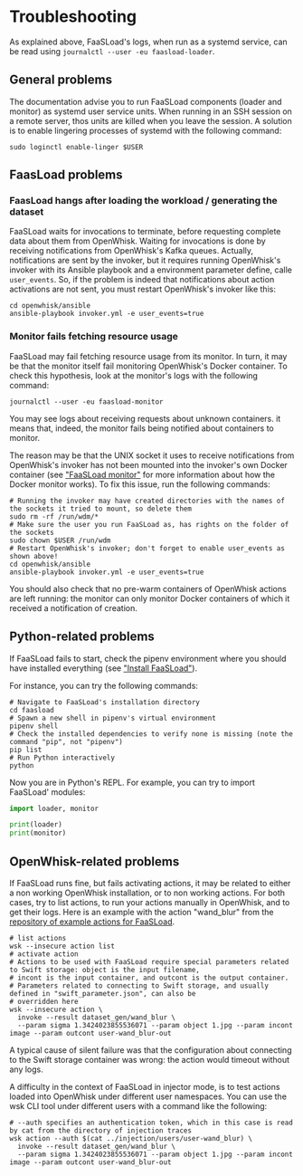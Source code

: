 # Troubleshooting

As explained above, FaaSLoad's logs, when run as a systemd service, can be read using `journalctl --user -eu faasload-loader`.

## General problems

The documentation advise you to run FaaSLoad components (loader and monitor) as systemd user service units.
When running in an SSH session on a remote server, thos units are killed when you leave the session.
A solution is to enable lingering processes of systemd with the following command:

```shell
sudo loginctl enable-linger $USER
```

## FaasLoad problems

### FaasLoad hangs after loading the workload / generating the dataset

FaaSLoad waits for invocations to terminate, before requesting complete data about them from OpenWhisk.
Waiting for invocations is done by receiving notifications from OpenWhisk's Kafka queues.
Actually, notifications are sent by the invoker, but it requires running OpenWhisk's invoker with its Ansible playbook and a environment parameter define, calle `user_events`.
So, if the problem is indeed that notifications about action activations are not sent, you must restart OpenWhisk's invoker like this:

```shell
cd openwhisk/ansible
ansible-playbook invoker.yml -e user_events=true
```

### Monitor fails fetching resource usage

FaaSLoad may fail fetching resource usage from its monitor.
In turn, it may be that the monitor itself fail monitoring OpenWhisk's Docker container.
To check this hypothesis, look at the monitor's logs with the following command:

```shell
journalctl --user -eu faasload-monitor
```

You may see logs about receiving requests about unknown containers.
it means that, indeed, the monitor fails being notified about containers to monitor.

The reason may be that the UNIX socket it uses to receive notifications from OpenWhisk's invoker has not been mounted into the invoker's own Docker container (see ["FaaSLoad monitor"](monitor.md) for more information about how the Docker monitor works).
To fix this issue, run the following commands:

```shell
# Running the invoker may have created directories with the names of the sockets it tried to mount, so delete them
sudo rm -rf /run/wdm/*
# Make sure the user you run FaaSLoad as, has rights on the folder of the sockets
sudo chown $USER /run/wdm
# Restart OpenWhisk's invoker; don't forget to enable user_events as shown above!
cd openwhisk/ansible
ansible-playbook invoker.yml -e user_events=true
```

You should also check that no pre-warm containers of OpenWhisk actions are left running: the monitor can only monitor Docker containers of which it received a notification of creation.

## Python-related problems

If FaaSLoad fails to start, check the pipenv environment where you should have installed everything (see ["Install FaaSLoad"](installation.md)).

For instance, you can try the following commands:

```shell
# Navigate to FaaSLoad's installation directory
cd faasload
# Spawn a new shell in pipenv's virtual environment
pipenv shell
# Check the installed dependencies to verify none is missing (note the command "pip", not "pipenv")
pip list
# Run Python interactively
python
```

Now you are in Python's REPL.
For example, you can try to import FaaSLoad' modules:

```python
import loader, monitor

print(loader)
print(monitor)
```

## OpenWhisk-related problems

If FaaSLoad runs fine, but fails activating actions, it may be related to either a non working OpenWhisk installation, or to non working actions.
For both cases, try to list actions, to run your actions manually in OpenWhisk, and to get their logs.
Here is an example with the action "wand_blur" from the [repository of example actions for FaaSLoad](https://gitlab.com/faasload/actions).

```shell
# list actions
wsk --insecure action list
# activate action
# Actions to be used with FaaSLoad require special parameters related to Swift storage: object is the input filename,
# incont is the input container, and outcont is the output container.
# Parameters related to connecting to Swift storage, and usually defined in "swift_parameter.json", can also be
# overridden here
wsk --insecure action \
  invoke --result dataset_gen/wand_blur \
  --param sigma 1.3424023855536071 --param object 1.jpg --param incont image --param outcont user-wand_blur-out
```

A typical cause of silent failure was that the configuration about connecting to the Swift storage container was wrong:
the action would timeout without any logs.

A difficulty in the context of FaaSLoad in injector mode, is to test actions loaded into OpenWhisk under different user namespaces.
You can use the wsk CLI tool under different users with a command like the following:

```shell
# --auth specifies an authentication token, which in this case is read by cat from the directory of injection traces
wsk action --auth $(cat ../injection/users/user-wand_blur) \
  invoke --result dataset_gen/wand_blur \
  --param sigma 1.3424023855536071 --param object 1.jpg --param incont image --param outcont user-wand_blur-out
```
